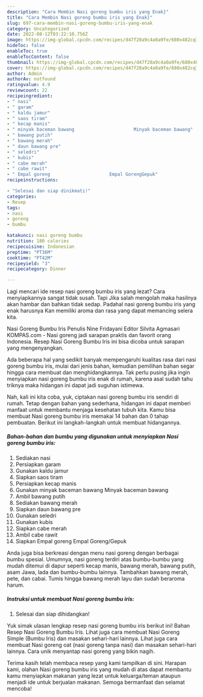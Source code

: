 ```yaml
---
description: "Cara Membin Nasi goreng bumbu iris yang Enak}"
title: "Cara Membin Nasi goreng bumbu iris yang Enak}"
slug: 697-cara-membin-nasi-goreng-bumbu-iris-yang-enak
category: Uncategorized
date: 2022-08-12T03:22:10.756Z
image: https://img-global.cpcdn.com/recipes/d47f28a9c4a0a9fe/680x482cq70/nasi-goreng-bumbu-iris-foto-resep-utama.jpg
hideToc: false
enableToc: true
enableTocContent: false
thumbnail: https://img-global.cpcdn.com/recipes/d47f28a9c4a0a9fe/680x482cq70/nasi-goreng-bumbu-iris-foto-resep-utama.jpg
cover: https://img-global.cpcdn.com/recipes/d47f28a9c4a0a9fe/680x482cq70/nasi-goreng-bumbu-iris-foto-resep-utama.jpg
author: Admin
authorAv: notfound
ratingvalue: 4.9
reviewcount: 22
recipeingredient:
- " nasi"
- " garam"
- " kaldu jamur"
- " saos tiram"
- " kecap manis"
- " minyak baceman bawang                      Minyak baceman bawang"
- " bawang putih"
- " bawang merah"
- " daun bawang pre"
- " seledri"
- " kubis"
- " cabe merah"
- " cabe rawit"
- " Empal goreng                      Empal GorengGepuk"
recipeinstructions:

- "Selesai dan siap dinikmati!"
categories:
- Resep
tags:
- nasi
- goreng
- bumbu

katakunci: nasi goreng bumbu 
nutrition: 180 calories
recipecuisine: Indonesian
preptime: "PT36M"
cooktime: "PT42M"
recipeyield: "3"
recipecategory: Dinner

---
```



Lagi mencari ide resep nasi goreng bumbu iris yang lezat? Cara menyiapkannya sangat tidak susah. Tapi Jika salah mengolah maka hasilnya akan hambar dan bahkan tidak sedap. Padahal nasi goreng bumbu iris yang enak harusnya Kan memiliki aroma dan rasa yang dapat memancing selera kita.


Nasi Goreng Bumbu Iris Penulis Nine Fridayani Editor Silvita Agmasari KOMPAS.com - Nasi goreng jadi sarapan praktis dan favorit orang Indonesia. Resep Nasi Goreng Bumbu Iris ini bisa dicoba untuk sarapan yang mengenyangkan.

Ada beberapa hal yang sedikit banyak mempengaruhi kualitas rasa dari nasi goreng bumbu iris, mulai dari jenis bahan, kemudian pemilihan bahan segar hingga cara membuat dan menghidangkannya. Tak perlu pusing jika ingin menyiapkan nasi goreng bumbu iris enak di rumah, karena asal sudah tahu triknya maka hidangan ini dapat jadi suguhan istimewa.


Nah, kali ini kita coba, yuk, ciptakan nasi goreng bumbu iris sendiri di rumah. Tetap dengan bahan yang sederhana, hidangan ini dapat memberi manfaat untuk membantu menjaga kesehatan tubuh kita. Kamu bisa membuat Nasi goreng bumbu iris memakai 14 bahan dan 0 tahap pembuatan. Berikut ini langkah-langkah untuk membuat hidangannya.

<!--inarticleads1-->

##### Bahan-bahan dan bumbu yang digunakan untuk menyiapkan Nasi goreng bumbu iris:

1. Sediakan  nasi
1. Persiapkan  garam
1. Gunakan  kaldu jamur
1. Siapkan  saos tiram
1. Persiapkan  kecap manis
1. Gunakan  minyak baceman bawang                      Minyak baceman bawang
1. Ambil  bawang putih
1. Sediakan  bawang merah
1. Siapkan  daun bawang pre
1. Gunakan  seledri
1. Gunakan  kubis
1. Siapkan  cabe merah
1. Ambil  cabe rawit
1. Siapkan  Empal goreng                      Empal Goreng/Gepuk


Anda juga bisa berkreasi dengan menu nasi goreng dengan berbagai bumbu spesial. Umumnya, nasi goreng terdiri atas bumbu-bumbu yang mudah ditemui di dapur seperti kecap manis, bawang merah, bawang putih, asam Jawa, lada dan bumbu-bumbu lainnya. Tambahkan bawang merah, pete, dan cabai. Tumis hingga bawang merah layu dan sudah beraroma harum. 

<!--inarticleads2-->

##### Instruksi untuk membuat Nasi goreng bumbu iris:


1. Selesai dan siap dihidangkan!

Yuk simak ulasan lengkap resep nasi goreng bumbu iris berikut ini! Bahan Resep Nasi Goreng Bumbu Iris. Lihat juga cara membuat Nasi Goreng Simple (Bumbu Iris) dan masakan sehari-hari lainnya. Lihat juga cara membuat Nasi goreng oat (nasi goreng tanpa nasi) dan masakan sehari-hari lainnya. Cara unik menyantap nasi goreng yang bikin nagih. 

Terima kasih telah membaca resep yang kami tampilkan di sini. Harapan kami, olahan Nasi goreng bumbu iris yang mudah di atas dapat membantu kamu menyiapkan makanan yang lezat untuk keluarga/teman ataupun menjadi ide untuk berjualan makanan. Semoga bermanfaat dan selamat mencoba!
